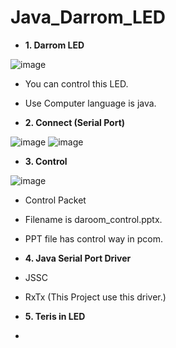 # Java_Darrom_LED

* **1. Darrom LED**

![image](https://user-images.githubusercontent.com/76181126/119914964-6da0f300-bf9c-11eb-9c5a-b858f025e5fa.png)
* You can control this LED.
* Use Computer language is java.



* **2. Connect (Serial Port)**

![image](https://user-images.githubusercontent.com/76181126/119914984-77c2f180-bf9c-11eb-901a-4229df1aeb03.png) ![image](https://user-images.githubusercontent.com/76181126/119914996-7abde200-bf9c-11eb-876f-2331300c18d8.png) 



* **3. Control**

![image](https://user-images.githubusercontent.com/76181126/119915023-89a49480-bf9c-11eb-9bf2-78728b8af842.png)

* Control Packet
* Filename is daroom_control.pptx.
* PPT file has control way in pcom.


* **4. Java Serial Port Driver**
* JSSC 
* RxTx (This Project use this driver.)



* **5. Teris in LED**
* 
